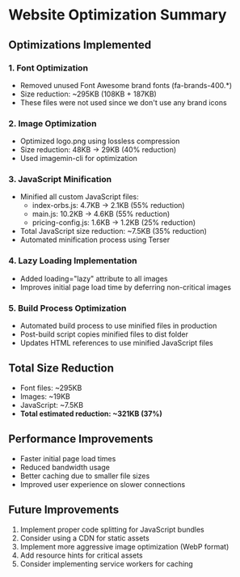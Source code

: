 # Website Optimization Summary

## Optimizations Implemented

### 1. Font Optimization
- Removed unused Font Awesome brand fonts (fa-brands-400.*) 
- Size reduction: ~295KB (108KB + 187KB)
- These files were not used since we don't use any brand icons

### 2. Image Optimization
- Optimized logo.png using lossless compression
- Size reduction: 48KB → 29KB (40% reduction)
- Used imagemin-cli for optimization

### 3. JavaScript Minification
- Minified all custom JavaScript files:
  - index-orbs.js: 4.7KB → 2.1KB (55% reduction)
  - main.js: 10.2KB → 4.6KB (55% reduction)
  - pricing-config.js: 1.6KB → 1.2KB (25% reduction)
- Total JavaScript size reduction: ~7.5KB (35% reduction)
- Automated minification process using Terser

### 4. Lazy Loading Implementation
- Added loading="lazy" attribute to all images
- Improves initial page load time by deferring non-critical images

### 5. Build Process Optimization
- Automated build process to use minified files in production
- Post-build script copies minified files to dist folder
- Updates HTML references to use minified JavaScript files

## Total Size Reduction
- Font files: ~295KB
- Images: ~19KB
- JavaScript: ~7.5KB
- **Total estimated reduction: ~321KB (37%)**

## Performance Improvements
- Faster initial page load times
- Reduced bandwidth usage
- Better caching due to smaller file sizes
- Improved user experience on slower connections

## Future Improvements
1. Implement proper code splitting for JavaScript bundles
2. Consider using a CDN for static assets
3. Implement more aggressive image optimization (WebP format)
4. Add resource hints for critical assets
5. Consider implementing service workers for caching